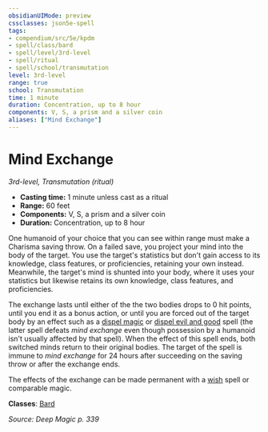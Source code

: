 ```yaml
---
obsidianUIMode: preview
cssclasses: json5e-spell
tags:
- compendium/src/5e/kpdm
- spell/class/bard
- spell/level/3rd-level
- spell/ritual
- spell/school/transmutation
level: 3rd-level
range: true
school: Transmutation
time: 1 minute
duration: Concentration, up to 8 hour
components: V, S, a prism and a silver coin
aliases: ["Mind Exchange"]
---
```

# Mind Exchange
*3rd-level, Transmutation (ritual)*  

- **Casting time:** 1 minute unless cast as a ritual
- **Range:** 60 feet
- **Components:** V, S, a prism and a silver coin
- **Duration:** Concentration, up to 8 hour

One humanoid of your choice that you can see within range must make a Charisma saving throw. On a failed save, you project your mind into the body of the target. You use the target's statistics but don't gain access to its knowledge, class features, or proficiencies, retaining your own instead. Meanwhile, the target's mind is shunted into your body, where it uses your statistics but likewise retains its own knowledge, class features, and proficiencies.

The exchange lasts until either of the the two bodies drops to 0 hit points, until you end it as a bonus action, or until you are forced out of the target body by an effect such as a [dispel magic](compendium/spells/dispel-magic.md) or [dispel evil and good](compendium/spells/dispel-evil-and-good.md) spell (the latter spell defeats *mind exchange* even though possession by a humanoid isn't usually affected by that spell). When the effect of this spell ends, both switched minds return to their original bodies. The target of the spell is immune to *mind exchange* for 24 hours after succeeding on the saving throw or after the exchange ends.

The effects of the exchange can be made permanent with a [wish](compendium/spells/wish.md) spell or comparable magic.

**Classes**: [Bard](list-spells-classes-bard)

*Source: Deep Magic p. 339*